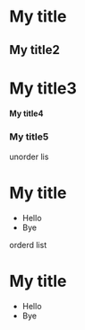 # My title
## My title2
# My title3
#### My title4
### My title5

unorder lis
# My title
- Hello
- Bye

orderd list
# My title
* Hello
* Bye